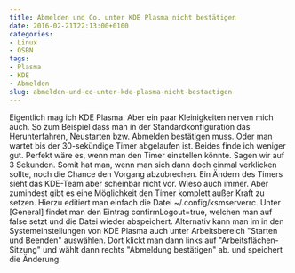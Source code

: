 ```yaml
---
title: Abmelden und Co. unter KDE Plasma nicht bestätigen
date: 2016-02-21T22:13:00+0100
categories:
- Linux
- OSBN
tags:
- Plasma
- KDE
- Abmelden
slug: abmelden-und-co-unter-kde-plasma-nicht-bestaetigen
---
```

Eigentlich mag ich KDE Plasma. Aber ein paar Kleinigkeiten nerven mich auch. So zum Beispiel dass man in der Standardkonfiguration das Herunterfahren, Neustarten bzw. Abmelden bestätigen muss. Oder man wartet bis der 30-sekündige Timer abgelaufen ist. Beides finde ich weniger gut. Perfekt wäre es, wenn man den Timer einstellen könnte. Sagen wir auf 3 Sekunden. Somit hat man, wenn man sich dann doch einmal verklicken sollte, noch die Chance den Vorgang abzubrechen. Ein Ändern des Timers sieht das KDE-Team aber scheinbar nicht vor. Wieso auch immer. Aber zumindest gibt es eine Möglichkeit den Timer komplett außer Kraft zu setzen. Hierzu editiert man einfach die Datei ~/.config/ksmserverrc. Unter [General] findet man den Eintrag confirmLogout=true, welchen man auf false setzt und die Datei wieder abspeichert. Alternativ kann man im in den Systemeinstellungen von KDE Plasma auch unter Arbeitsbereich "Starten und Beenden" auswählen. Dort klickt man dann links auf "Arbeitsflächen-Sitzung" und wählt dann rechts "Abmeldung bestätigen" ab. und speichert die Änderung.
